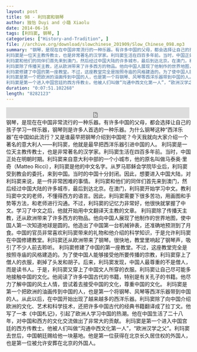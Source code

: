 ```yaml
---
layout: post
title: 98 - 利玛窦和钢琴
author: 独怡 Duyi and 小璐 Xiaolu
date: 2014-06-16
tags: [利玛窦, 钢琴, ]
categories: ["History-and-Tradition", ]
file: //archive.org/download/slowchinese_201909/Slow_Chinese_098.mp3
summary: "钢琴，是现在在中国非常流行的一种乐器。有许多中国的父母，都会选择让自己的孩子学习一样乐器，钢琴则是许多人首选的一种乐器。为什么钢琴这种“西洋乐器”在中国如此流行？又是谁最早把钢琴介绍到中国呢？今天我就向大家介绍一个著名的意大利人——利玛窦，他就是最早把西洋乐器引进中国的人。  
利玛窦是一位天主教传教士，也是非常著名的汉学家。利玛窦生活在四百多年前。当时，中国正处在明朝时期。利玛窦来自意大利中部的一个小城市，他的原名叫做马泰奥·里奇（Matteo Ricci），利玛窦是他的中文名字。从罗马耶稣会学院毕业后，利玛窦受到教会的委托，来到中国。当时的中国十分封闭。因此，想要进入中国大陆，对利玛窦来说，是一件非常困难的事情。  
利玛窦和他们的同伴们首先来到澳门，然后经过中国大陆的许多城市，最后到达北京。在澳门，利玛窦开始学习中文。教利玛窦中文的老师，不懂得西方的语言。因此，利玛窦需要下很多苦功，用画图和手势等方法，和老师进行沟通。不过，利玛窦的记忆力非常好，他很快就掌握了中文。学习了中文之后，他就开始用中文翻译天主教的文章。  
利玛窦除了传播天主教，还从欧洲带来了许多西方的物品。他向中国人展现了他制作的世界地图，使中国人第一次知道地球是圆的。他造出了中国第一台机械钟表，还准确地预测到了月食。中国的官员非常喜欢利玛窦带来的礼物和他介绍的科学知识，于是允许利玛窦在中国修建教堂。利玛窦还从欧洲带来了钢琴。很快地，教堂里响起了钢琴声，吸引了不少人前去聆听。  
利玛窦修建了中国的第一座教堂。不过，这座教堂完全是按照寺庙的风格建造的。为了使中国人能够接受他所要传播的宗教，利玛窦穿上了僧人的衣服，剃掉了头发和胡子。后来，利玛窦发现，中国人最尊重的不是僧人，而是读书人。于是，利玛窦又穿上了中国文人所穿的衣服。利玛窦让自己尽可能多地接触中国的文化。他阅读了许多中国古代的书籍，特别是有关孔子的书籍。他尽力了解中国的风土人情，尝试着去接受中国的文化，尊重中国的文化。  
利玛窦是第一个把欧洲的油画传到中国的人，也是第一个将钢琴、风琴等西洋乐器带到中国的人。从此以后，在中国开始出现了越来越多的西洋乐器。利玛窦除了向中国介绍欧洲的文化、艺术和科学技术，还把许多中国古代的经典书籍翻译成了拉丁文。他写了一本《中国札记》，引起了欧洲人学习中国的热潮。他在中国生活了二十八年，对中国和西方的文化交流做出了非常大的贡献。  
利玛窦是第一个进入中国宫廷的西方传教士。他被人们叫做“沟通中西文化第一人”，“欧洲汉学之父”。利玛窦去世后，中国朝廷赐给他一块墓地。他是第一位获得在北京长久居住权的外国人，也是第一位被允许安葬在北京的外国人。"
duration: "0:07:51.102268"
length: "8282123"
---
```


<iframe src="https://archive.org/embed/slowchinese_201909/Slow_Chinese_098.mp3" width="500" height="30" frameborder="0" webkitallowfullscreen="true" mozallowfullscreen="true" allowfullscreen></iframe>
钢琴，是现在在中国非常流行的一种乐器。有许多中国的父母，都会选择让自己的孩子学习一样乐器，钢琴则是许多人首选的一种乐器。为什么钢琴这种“西洋乐器”在中国如此流行？又是谁最早把钢琴介绍到中国呢？今天我就向大家介绍一个著名的意大利人——利玛窦，他就是最早把西洋乐器引进中国的人。  
利玛窦是一位天主教传教士，也是非常著名的汉学家。利玛窦生活在四百多年前。当时，中国正处在明朝时期。利玛窦来自意大利中部的一个小城市，他的原名叫做马泰奥·里奇（Matteo Ricci），利玛窦是他的中文名字。从罗马耶稣会学院毕业后，利玛窦受到教会的委托，来到中国。当时的中国十分封闭。因此，想要进入中国大陆，对利玛窦来说，是一件非常困难的事情。  
利玛窦和他们的同伴们首先来到澳门，然后经过中国大陆的许多城市，最后到达北京。在澳门，利玛窦开始学习中文。教利玛窦中文的老师，不懂得西方的语言。因此，利玛窦需要下很多苦功，用画图和手势等方法，和老师进行沟通。不过，利玛窦的记忆力非常好，他很快就掌握了中文。学习了中文之后，他就开始用中文翻译天主教的文章。  
利玛窦除了传播天主教，还从欧洲带来了许多西方的物品。他向中国人展现了他制作的世界地图，使中国人第一次知道地球是圆的。他造出了中国第一台机械钟表，还准确地预测到了月食。中国的官员非常喜欢利玛窦带来的礼物和他介绍的科学知识，于是允许利玛窦在中国修建教堂。利玛窦还从欧洲带来了钢琴。很快地，教堂里响起了钢琴声，吸引了不少人前去聆听。  
利玛窦修建了中国的第一座教堂。不过，这座教堂完全是按照寺庙的风格建造的。为了使中国人能够接受他所要传播的宗教，利玛窦穿上了僧人的衣服，剃掉了头发和胡子。后来，利玛窦发现，中国人最尊重的不是僧人，而是读书人。于是，利玛窦又穿上了中国文人所穿的衣服。利玛窦让自己尽可能多地接触中国的文化。他阅读了许多中国古代的书籍，特别是有关孔子的书籍。他尽力了解中国的风土人情，尝试着去接受中国的文化，尊重中国的文化。  
利玛窦是第一个把欧洲的油画传到中国的人，也是第一个将钢琴、风琴等西洋乐器带到中国的人。从此以后，在中国开始出现了越来越多的西洋乐器。利玛窦除了向中国介绍欧洲的文化、艺术和科学技术，还把许多中国古代的经典书籍翻译成了拉丁文。他写了一本《中国札记》，引起了欧洲人学习中国的热潮。他在中国生活了二十八年，对中国和西方的文化交流做出了非常大的贡献。  
利玛窦是第一个进入中国宫廷的西方传教士。他被人们叫做“沟通中西文化第一人”，“欧洲汉学之父”。利玛窦去世后，中国朝廷赐给他一块墓地。他是第一位获得在北京长久居住权的外国人，也是第一位被允许安葬在北京的外国人。